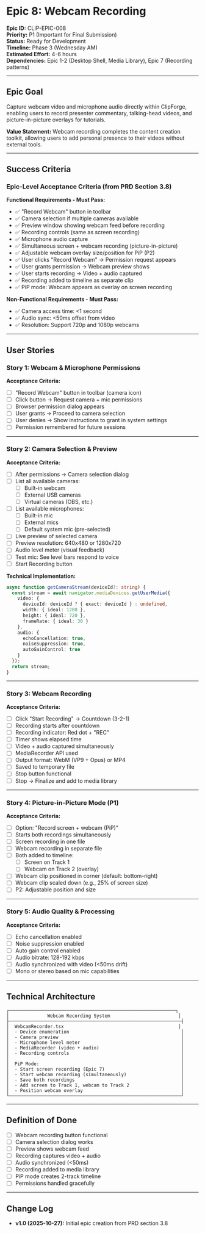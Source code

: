 # Epic 8: Webcam Recording

**Epic ID:** CLIP-EPIC-008  
**Priority:** P1 (Important for Final Submission)  
**Status:** Ready for Development  
**Timeline:** Phase 3 (Wednesday AM)  
**Estimated Effort:** 4-6 hours  
**Dependencies:** Epic 1-2 (Desktop Shell, Media Library), Epic 7 (Recording patterns)

---

## Epic Goal

Capture webcam video and microphone audio directly within ClipForge, enabling users to record presenter commentary, talking-head videos, and picture-in-picture overlays for tutorials.

**Value Statement:** Webcam recording completes the content creation toolkit, allowing users to add personal presence to their videos without external tools.

---

## Success Criteria

### Epic-Level Acceptance Criteria (from PRD Section 3.8)

**Functional Requirements - Must Pass:**
- ✅ "Record Webcam" button in toolbar
- ✅ Camera selection if multiple cameras available
- ✅ Preview window showing webcam feed before recording
- ✅ Recording controls (same as screen recording)
- ✅ Microphone audio capture
- ✅ Simultaneous screen + webcam recording (picture-in-picture)
- ✅ Adjustable webcam overlay size/position for PiP (P2)
- ✅ User clicks "Record Webcam" → Permission request appears
- ✅ User grants permission → Webcam preview shows
- ✅ User starts recording → Video + audio captured
- ✅ Recording added to timeline as separate clip
- ✅ PiP mode: Webcam appears as overlay on screen recording

**Non-Functional Requirements - Must Pass:**
- ✅ Camera access time: <1 second
- ✅ Audio sync: <50ms offset from video
- ✅ Resolution: Support 720p and 1080p webcams

---

## User Stories

### Story 1: Webcam & Microphone Permissions

**Acceptance Criteria:**
- [ ] "Record Webcam" button in toolbar (camera icon)
- [ ] Click button → Request camera + mic permissions
- [ ] Browser permission dialog appears
- [ ] User grants → Proceed to camera selection
- [ ] User denies → Show instructions to grant in system settings
- [ ] Permission remembered for future sessions

---

### Story 2: Camera Selection & Preview

**Acceptance Criteria:**
- [ ] After permissions → Camera selection dialog
- [ ] List all available cameras:
  - [ ] Built-in webcam
  - [ ] External USB cameras
  - [ ] Virtual cameras (OBS, etc.)
- [ ] List available microphones:
  - [ ] Built-in mic
  - [ ] External mics
  - [ ] Default system mic (pre-selected)
- [ ] Live preview of selected camera
- [ ] Preview resolution: 640x480 or 1280x720
- [ ] Audio level meter (visual feedback)
- [ ] Test mic: See level bars respond to voice
- [ ] Start Recording button

**Technical Implementation:**
```typescript
async function getCameraStream(deviceId?: string) {
  const stream = await navigator.mediaDevices.getUserMedia({
    video: {
      deviceId: deviceId ? { exact: deviceId } : undefined,
      width: { ideal: 1280 },
      height: { ideal: 720 },
      frameRate: { ideal: 30 }
    },
    audio: {
      echoCancellation: true,
      noiseSuppression: true,
      autoGainControl: true
    }
  });
  return stream;
}
```

---

### Story 3: Webcam Recording

**Acceptance Criteria:**
- [ ] Click "Start Recording" → Countdown (3-2-1)
- [ ] Recording starts after countdown
- [ ] Recording indicator: Red dot + "REC"
- [ ] Timer shows elapsed time
- [ ] Video + audio captured simultaneously
- [ ] MediaRecorder API used
- [ ] Output format: WebM (VP9 + Opus) or MP4
- [ ] Saved to temporary file
- [ ] Stop button functional
- [ ] Stop → Finalize and add to media library

---

### Story 4: Picture-in-Picture Mode (P1)

**Acceptance Criteria:**
- [ ] Option: "Record screen + webcam (PiP)"
- [ ] Starts both recordings simultaneously
- [ ] Screen recording in one file
- [ ] Webcam recording in separate file
- [ ] Both added to timeline:
  - [ ] Screen on Track 1
  - [ ] Webcam on Track 2 (overlay)
- [ ] Webcam clip positioned in corner (default: bottom-right)
- [ ] Webcam clip scaled down (e.g., 25% of screen size)
- [ ] P2: Adjustable position and size

---

### Story 5: Audio Quality & Processing

**Acceptance Criteria:**
- [ ] Echo cancellation enabled
- [ ] Noise suppression enabled
- [ ] Auto gain control enabled
- [ ] Audio bitrate: 128-192 kbps
- [ ] Audio synchronized with video (<50ms drift)
- [ ] Mono or stereo based on mic capabilities

---

## Technical Architecture

```
┌─────────────────────────────────────────────────────────────┐
│              Webcam Recording System                         │
├───────────────────────────────────────────────────────────────┤
│  WebcamRecorder.tsx                                          │
│  - Device enumeration                                         │
│  - Camera preview                                             │
│  - Microphone level meter                                     │
│  - MediaRecorder (video + audio)                              │
│  - Recording controls                                         │
│                                                               │
│  PiP Mode:                                                    │
│  - Start screen recording (Epic 7)                            │
│  - Start webcam recording (simultaneously)                    │
│  - Save both recordings                                       │
│  - Add screen to Track 1, webcam to Track 2                   │
│  - Position webcam overlay                                    │
└───────────────────────────────────────────────────────────────┘
```

---

## Definition of Done

- [ ] Webcam recording button functional
- [ ] Camera selection dialog works
- [ ] Preview shows webcam feed
- [ ] Recording captures video + audio
- [ ] Audio synchronized (<50ms)
- [ ] Recording added to media library
- [ ] PiP mode creates 2-track timeline
- [ ] Permissions handled gracefully

---

## Change Log

- **v1.0 (2025-10-27):** Initial epic creation from PRD section 3.8

